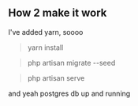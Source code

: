 ## How 2 make it work
I've added yarn, soooo 
> yarn install 

> php artisan migrate --seed

> php artisan serve
 
and yeah postgres db up and running
